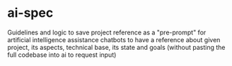 # ai-spec
Guidelines and logic to save project reference as a "pre-prompt" for artificial intelligence assistance chatbots to have a reference about given project, its aspects, technical base, its state and goals (without pasting the full codebase into ai to request input)
